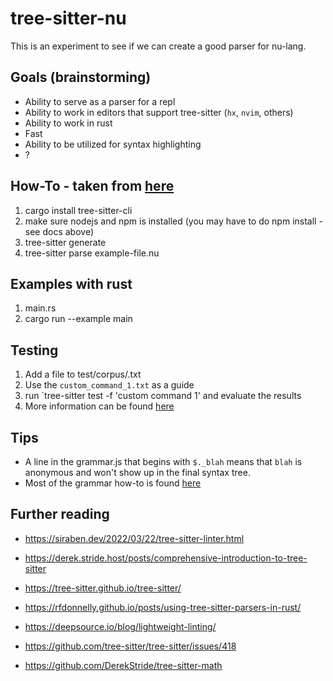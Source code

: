 # tree-sitter-nu

This is an experiment to see if we can create a good parser for nu-lang.

## Goals (brainstorming)

- Ability to serve as a parser for a repl
- Ability to work in editors that support tree-sitter (`hx`, `nvim`, others)
- Ability to work in rust
- Fast
- Ability to be utilized for syntax highlighting
- ?

## How-To - taken from [here](https://tree-sitter.github.io/tree-sitter/creating-parsers)

1. cargo install tree-sitter-cli
2. make sure nodejs and npm is installed (you may have to do npm install - see docs above)
3. tree-sitter generate
4. tree-sitter parse example-file.nu

## Examples with rust

1. main.rs
2. cargo run --example main

## Testing

1. Add a file to test/corpus/<filename>.txt
2. Use the `custom_command_1.txt` as a guide
3. run `tree-sitter test -f 'custom command 1' and evaluate the results
4. More information can be found [here](https://tree-sitter.github.io/tree-sitter/creating-parsers#command-test)

## Tips

- A line in the grammar.js that begins with `$._blah` means that `blah` is anonymous and won't show up in the final syntax tree.
- Most of the grammar how-to is found [here](https://tree-sitter.github.io/tree-sitter/creating-parsers#the-grammar-dsl)

## Further reading

- https://siraben.dev/2022/03/22/tree-sitter-linter.html
- https://derek.stride.host/posts/comprehensive-introduction-to-tree-sitter

- https://tree-sitter.github.io/tree-sitter/
- https://rfdonnelly.github.io/posts/using-tree-sitter-parsers-in-rust/
- https://deepsource.io/blog/lightweight-linting/
- https://github.com/tree-sitter/tree-sitter/issues/418
- https://github.com/DerekStride/tree-sitter-math
